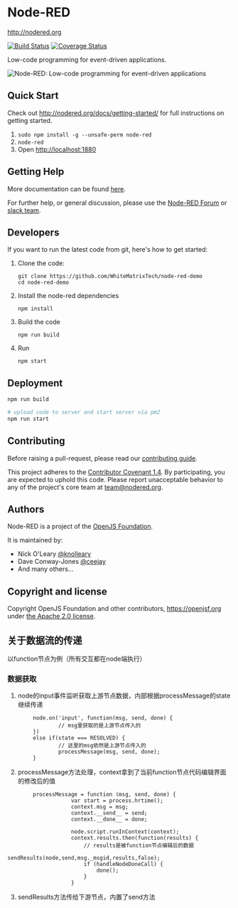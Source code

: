 # Node-RED

http://nodered.org

[![Build Status](https://travis-ci.org/node-red/node-red.svg?branch=master)](https://travis-ci.org/node-red/node-red)
[![Coverage Status](https://coveralls.io/repos/node-red/node-red/badge.svg?branch=master)](https://coveralls.io/r/node-red/node-red?branch=master)

Low-code programming for event-driven applications.

![Node-RED: Low-code programming for event-driven applications](http://nodered.org/images/node-red-screenshot.png)

## Quick Start

Check out http://nodered.org/docs/getting-started/ for full instructions on getting
started.

1. `sudo npm install -g --unsafe-perm node-red`
2. `node-red`
3. Open <http://localhost:1880>

## Getting Help

More documentation can be found [here](http://nodered.org/docs).

For further help, or general discussion, please use the [Node-RED Forum](https://discourse.nodered.org) or [slack team](https://nodered.org/slack).

## Developers

If you want to run the latest code from git, here's how to get started:

1.  Clone the code:

        git clone https://github.com/WhiteMatrixTech/node-red-demo
        cd node-red-demo

2.  Install the node-red dependencies

        npm install

3.  Build the code

        npm run build

4.  Run

        npm start

## Deployment

```sh
npm run build

# upload code to server and start server via pm2
npm run start
```

## Contributing

Before raising a pull-request, please read our
[contributing guide](https://github.com/node-red/node-red/blob/master/CONTRIBUTING.md).

This project adheres to the [Contributor Covenant 1.4](http://contributor-covenant.org/version/1/4/).
By participating, you are expected to uphold this code. Please report unacceptable
behavior to any of the project's core team at team@nodered.org.

## Authors

Node-RED is a project of the [OpenJS Foundation](http://openjsf.org).

It is maintained by:

- Nick O'Leary [@knolleary](http://twitter.com/knolleary)
- Dave Conway-Jones [@ceejay](http://twitter.com/ceejay)
- And many others...

## Copyright and license

Copyright OpenJS Foundation and other contributors, https://openjsf.org under [the Apache 2.0 license](LICENSE).

## 关于数据流的传递
以function节点为例（所有交互都在node端执行）
### 数据获取
1. node的input事件监听获取上游节点数据，内部根据processMessage的state继续传递
```
        node.on('input', function(msg, send, done) {
                // msg里获取的是上游节点传入的
        })
        else if(state === RESOLVED) {
                // 这里的msg依然是上游节点传入的
                processMessage(msg, send, done);
        }
```
2. processMessage方法处理，context拿到了当前function节点代码编辑界面的修改后的值
```
        processMessage = function (msg, send, done) {
                    var start = process.hrtime();
                    context.msg = msg;
                    context.__send__ = send;
                    context.__done__ = done;

                    node.script.runInContext(context);
                    context.results.then(function(results) {
                        // results是被function节点编辑后的数据
                        sendResults(node,send,msg._msgid,results,false);
                        if (handleNodeDoneCall) {
                            done();
                        }
                    }
```
3. sendResults方法传给下游节点，内置了send方法

